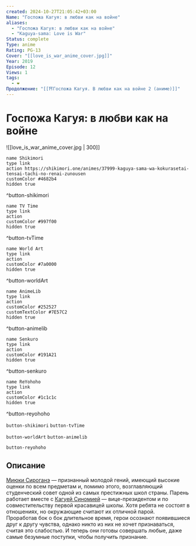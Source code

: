 ```yaml
---
created: 2024-10-27T21:05:42+03:00
Name: "Госпожа Кагуя: в любви как на войне"
aliases:
  - "Госпожа Кагуя: в любви как на войне"
  - "Kaguya-sama: Love is War"
Status: complete
Type: anime
Rating: PG-13
Cover: "[[love_is_war_anime_cover.jpg]]"
Year: 2019
Episode: 12
Views: 1
tags:
  - ❤
Продолжение: "[[⛩️Госпожа Кагуя. В любви как на войне 2 (аниме)]]"
---
```


# Госпожа Кагуя: в любви как на войне

![[love_is_war_anime_cover.jpg | 300]]

```button
name Shikimori
type link
action https://shikimori.one/animes/37999-kaguya-sama-wa-kokurasetai-tensai-tachi-no-renai-zunousen
customColor #4682b4
hidden true
```
^button-shikimori

```button
name TV Time
type link
action 
customColor #997f00
hidden true
```
^button-tvTime

```button
name World Art
type link
action 
customColor #7a0000
hidden true
```
^button-worldArt

```button
name AnimeLib
type link
action 
customColor #252527
customTextColor #7E57C2
hidden true
```
^button-animelib

```button
name Senkuro
type link
action 
customColor #191A21
hidden true
```
^button-senkuro

```button
name ReYohoho
type link
action 
customColor #1c1c1c
hidden true
```
^button-reyohoho



`button-shikimori` `button-tvTime`

`button-worldArt` `button-animelib`

`button-reyohoho`

## Описание

[Миюки Сироганэ](https://shikimori.one/characters/136685-miyuki-shirogane) — признанный молодой гений, имеющий высокие оценки по всем предметам и, помимо этого, возглавляющий студенческий совет одной из самых престижных школ страны. Парень работает вместе с [Кагуей Синомией](https://shikimori.one/characters/136359-kaguya-shinomiya) — вице-президентом и по совместительству первой красавицей школы. Хотя ребята не состоят в отношениях, но окружающие считают их отличной парой.  
Проработав бок о бок длительное время, герои осознают появившиеся друг к другу чувства, однако никто из них не хочет признаваться, считая это слабостью. И теперь они готовы совершать любые, даже самые безумные поступки, чтобы получить признание.
